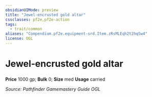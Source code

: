 ```yaml
---
obsidianUIMode: preview
title: "Jewel‑encrusted gold altar"
cssclasses: pf2e,pf2e-action
tags:
  - trait/common
aliases: "Compendium.pf2e.equipment-srd.Item.zRsMLEqh2t2hqSw4"
license: OGL
---
```

# Jewel‑encrusted gold altar

### 


**Price** 1000 gp; 
**Bulk** 0; **Size** med
**Usage** carried



*Source: Pathfinder Gamemastery Guide*
*OGL*